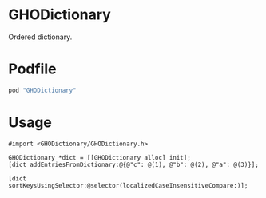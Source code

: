 GHODictionary
===========

Ordered dictionary.

# Podfile

```ruby
pod "GHODictionary"
```

# Usage

```objc
#import <GHODictionary/GHODictionary.h>

GHODictionary *dict = [[GHODictionary alloc] init];
[dict addEntriesFromDictionary:@{@"c": @(1), @"b": @(2), @"a": @(3)}];

[dict sortKeysUsingSelector:@selector(localizedCaseInsensitiveCompare:)];

```

